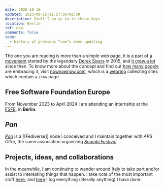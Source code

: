 ```yaml
---
date: 2020-10-16
updated: 2023-09-15T11:57:56+02:00
description: Stuff I am up to in these days
location: Berlin
ref: now
comments: false
todo:
  - history of previous “now”s when updating
---
```

<div class='blue box'>
	The one you are reading is more than a simple web page, it is a part of <a href='https://sive.rs/nowff' title='Now page - Derek Sivers'>a movement</a> started by the legendary <a href='https://sive.rs' title='Derek Sivers’ personal website'>Derek Sivers</a> in 2015, and <a href='https://sive.rs/now3'>it grew a lot</a> since then. To know more about the concept and find out <a href='https://nownownow.com' title='NowNowNow'>how many people</a> are embracing it, visit <a href='https://nownownow.com/about' title='About NowNowNow'>nownownow.com</a>, which is a <a href='https://en.wikipedia.org/wiki/Webring' title='Webring on Wikipedia'>webring</a> collecting sites which contain a <code>/now</code> page.
</div>

## Free Software Foundation Europe

From November 2023 to April 2024 I am attending an internship at the [<abbr title='Free Software Foundation Europe'>FSFE</abbr>](https://fsfe.org), in **Berlin**.

## <cite>Pan</cite>

<cite>[Pan](https://pan.rent 'Pan social')</cite> is a [[Fediverse]] node I conceived and I maintain together with <cite>APS Oltre</cite>, the same association organizing [<cite>Scambi Festival</cite>](https://scambi.org/en)

## Projects, ideas, and collaborations

In the meanwhile, I am continuing to wander around Italy to take part and/or assist to interesting things that happen. I take note of the most important stuff [here](https://tommi.space/stuff 'Stuff - tommi.space'), and <a href='https://tommi.space/tutto' hreflang='it' title='Tutto quello che ho fatto'>here</a> I log everything (literally anything) I have done.